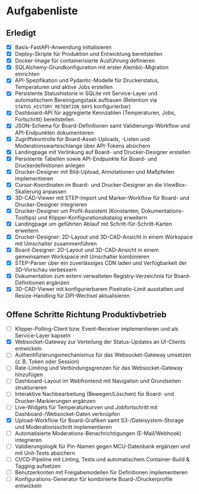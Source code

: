 # Aufgabenliste

## Erledigt

- [x] Basis-FastAPI-Anwendung initialisieren
- [x] Deploy-Skripte für Produktion und Entwicklung bereitstellen
- [x] Docker-Image für containerisierte Ausführung definieren
- [x] SQLAlchemy-Grundkonfiguration mit erster Alembic-Migration einrichten
- [x] API-Spezifikation und Pydantic-Modelle für Druckerstatus, Temperaturen und aktive Jobs erstellen
- [x] Persistente Statushistorie in SQLite mit Service-Layer und automatischem Bereinigungstask aufbauen (Retention via `STATUS_HISTORY_RETENTION_DAYS` konfigurierbar)
- [x] Dashboard-API für aggregierte Kennzahlen (Temperaturen, Jobs, Fortschritt) bereitstellen
- [x] JSON-Schema für Board-Definitionen samt Validierungs-Workflow und API-Endpunkten dokumentieren
- [x] Zugriffskontrolle für Board-Asset-Uploads, -Listen und Moderationswarteschlange über API-Tokens absichern
- [x] Landingpage mit Verlinkung auf Board- und Drucker-Designer erstellen
- [x] Persistente Tabellen sowie API-Endpunkte für Board- und Druckerdefinitionen anlegen
- [x] Drucker-Designer mit Bild-Upload, Annotationen und Maßpfeilen implementieren
- [x] Cursor-Koordinaten im Board- und Drucker-Designer an die ViewBox-Skalierung anpassen
- [x] 3D-CAD-Viewer mit STEP-Import und Marker-Workflow für Board- und Drucker-Designer integrieren
- [x] Drucker-Designer um Profil-Assistent (Konstanten, Dokumentations-Tooltips) und Klipper-Konfigurationskatalog erweitern
- [x] Landingpage um geführten Ablauf mit Schritt-für-Schritt-Karten erweitern
- [x] Drucker-Designer: 2D-Layout und 3D-CAD-Ansicht in einem Workspace mit Umschalter zusammenführen
- [x] Board-Designer: 2D-Layout und 3D-CAD-Ansicht in einem gemeinsamen Workspace mit Umschalter kombinieren
- [x] STEP-Parser über ein zuverlässiges CDN laden und Verfügbarkeit der 3D-Vorschau verbessern
- [x] Dokumentation zum extern verwalteten Registry-Verzeichnis für Board-Definitionen ergänzen
- [x] 3D-CAD-Viewer mit konfigurierbarem Pixelratio-Limit ausstatten und Resize-Handling für DPI-Wechsel aktualisieren

## Offene Schritte Richtung Produktivbetrieb

- [ ] Klipper-Polling-Client bzw. Event-Receiver implementieren und als Service-Layer kapseln
- [x] Websocket-Gateway zur Verteilung der Status-Updates an UI-Clients entwickeln
- [ ] Authentifizierungsmechanismus für das Websocket-Gateway umsetzen (z. B. Token oder Session)
- [ ] Rate-Limiting und Verbindungsgrenzen für das Websocket-Gateway hinzufügen
- [ ] Dashboard-Layout im Webfrontend mit Navigation und Grundseiten strukturieren
- [ ] Interaktive Nachbearbeitung (Bewegen/Löschen) für Board- und Drucker-Markierungen ergänzen
- [ ] Live-Widgets für Temperaturkurven und Jobfortschritt mit Dashboard-/Websocket-Daten verknüpfen
- [x] Upload-Workflow für Board-Grafiken samt S3-/Dateisystem-Storage und Moderationsschritt implementieren
- [ ] Automatisierte Moderations-Benachrichtigungen (E-Mail/Webhook) integrieren
- [ ] Validierungslogik für Pin-Namen gegen MCU-Datenbank ergänzen und mit Unit-Tests absichern
- [ ] CI/CD-Pipeline mit Linting, Tests und automatischem Container-Build & Tagging aufsetzen
- [ ] Benutzerkonten mit Freigabemodellen für Definitionen implementieren
- [ ] Konfigurations-Generator für kombinierte Board-/Druckerprofile entwickeln
